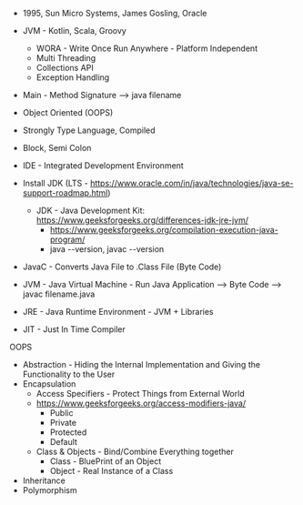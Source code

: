 - 1995, Sun Micro Systems, James Gosling, Oracle
- JVM - Kotlin, Scala, Groovy
  - WORA - Write Once Run Anywhere - Platform Independent
  - Multi Threading
  - Collections API
  - Exception Handling
- Main - Method Signature --> java filename
- Object Oriented (OOPS)
- Strongly Type Language, Compiled
- Block, Semi Colon

- IDE - Integrated Development Environment
- Install JDK (LTS - https://www.oracle.com/in/java/technologies/java-se-support-roadmap.html)
  - JDK - Java Development Kit: https://www.geeksforgeeks.org/differences-jdk-jre-jvm/
    - https://www.geeksforgeeks.org/compilation-execution-java-program/
    - java --version, javac --version
- JavaC - Converts Java File to .Class File (Byte Code)
- JVM - Java Virtual Machine - Run Java Application --> Byte Code --> javac filename.java
- JRE - Java Runtime Environment - JVM + Libraries
- JIT - Just In Time Compiler

OOPS
- Abstraction - Hiding the Internal Implementation and Giving the Functionality to the User
- Encapsulation 
  - Access Specifiers - Protect Things from External World
  - https://www.geeksforgeeks.org/access-modifiers-java/
    - Public
    - Private
    - Protected
    - Default
  - Class & Objects - Bind/Combine Everything together
    - Class - BluePrint of an Object
    - Object - Real Instance of a Class
- Inheritance
- Polymorphism